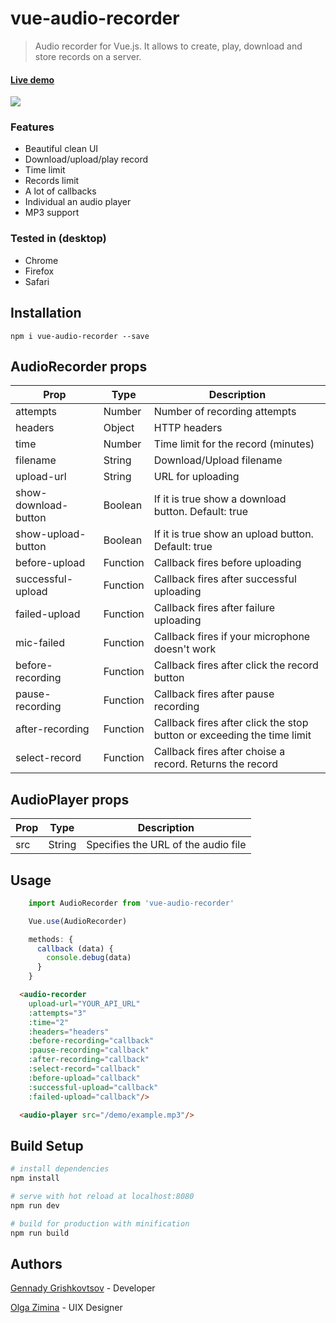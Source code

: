 # vue-audio-recorder

> Audio recorder for Vue.js. It allows to create, play, download and store records on a server.

#### [Live demo](https://jsfiddle.net/grishkovelli/rb1anxyj/)

![](https://raw.githubusercontent.com/grishkovelli/vue-audio-recorder/master/screenshot.png)

### Features

- Beautiful clean UI
- Download/upload/play record
- Time limit
- Records limit
- A lot of callbacks
- Individual an audio player
- MP3 support

### Tested in (desktop)

- Chrome
- Firefox
- Safari

## Installation

```
npm i vue-audio-recorder --save
```

## AudioRecorder props

| Prop                  | Type     | Description                                                              |
| --------------------- | -------- | ------------------------------------------------------------------------ |
| attempts              | Number   | Number of recording attempts                                             |
| headers               | Object   | HTTP headers                                                             |
| time                  | Number   | Time limit for the record (minutes)                                      |
| filename              | String   | Download/Upload filename                                                 |
| upload-url            | String   | URL for uploading                                                        |
| show-download-button  | Boolean  | If it is true show a download button. Default: true                      |
| show-upload-button    | Boolean  | If it is true show an upload button. Default: true                       |
| before-upload         | Function | Callback fires before uploading                                          |
| successful-upload     | Function | Callback fires after successful uploading                                |
| failed-upload         | Function | Callback fires after failure uploading                                   |
| mic-failed            | Function | Callback fires if your microphone doesn't work                           |
| before-recording      | Function | Callback fires after click the record button                             |
| pause-recording       | Function | Callback fires after pause recording                                     |
| after-recording       | Function | Callback fires after click the stop button or exceeding the time limit   |
| select-record         | Function | Callback fires after choise a record. Returns the record                 |

## AudioPlayer props
| Prop                  | Type     | Description                                                     |
| --------------------- | -------- | --------------------------------------------------------------- |
| src                   | String   | Specifies the URL of the audio file                             |

## Usage

```js
    import AudioRecorder from 'vue-audio-recorder'

    Vue.use(AudioRecorder)
```

```js
    methods: {
      callback (data) {
        console.debug(data)
      }
    }
```

```html
  <audio-recorder
    upload-url="YOUR_API_URL"
    :attempts="3"
    :time="2"
    :headers="headers"
    :before-recording="callback"
    :pause-recording="callback"
    :after-recording="callback"
    :select-record="callback"
    :before-upload="callback"
    :successful-upload="callback"
    :failed-upload="callback"/>
```

```html
  <audio-player src="/demo/example.mp3"/>
```

## Build Setup

``` bash
# install dependencies
npm install

# serve with hot reload at localhost:8080
npm run dev

# build for production with minification
npm run build
```

## Authors

[Gennady Grishkovtsov](https://www.linkedin.com/in/grishkovtsov/) - Developer

[Olga Zimina](https://www.behance.net/zimin4ik) - UIX Designer
